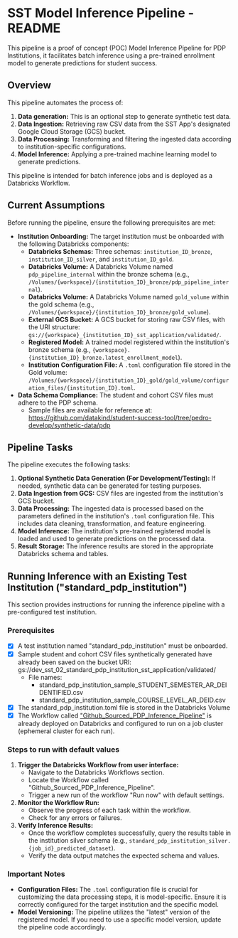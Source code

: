 # SST Model Inference Pipeline - README

This pipeline is a proof of concept (POC) Model Inference Pipeline for PDP Institutions, it facilitates batch inference using a pre-trained enrollment model to generate predictions for student success.

## Overview

This pipeline automates the process of:

1. **Data generation:** This is an optional step to generate synthetic test data. 
2. **Data Ingestion:** Retrieving raw CSV data from the SST App's designated Google Cloud Storage (GCS) bucket.
3. **Data Processing:** Transforming and filtering the ingested data according to institution-specific configurations.
4. **Model Inference:** Applying a pre-trained machine learning model to generate predictions. 

This pipeline is intended for batch inference jobs and is deployed as a Databricks Workflow.

## Current Assumptions

Before running the pipeline, ensure the following prerequisites are met:

* **Institution Onboarding:** The target institution must be onboarded with the following Databricks components:
    * **Databricks Schemas:** Three schemas: `institution_ID_bronze`, `institution_ID_silver`, and `institution_ID_gold`.
    * **Databricks Volume:** A Databricks Volume named `pdp_pipeline_internal` within the bronze schema (e.g., `/Volumes/{workspace}/{institution_ID}_bronze/pdp_pipeline_internal`).
    * **Databricks Volume:** A Databricks Volume named `gold_volume` within the gold schema (e.g., `/Volumes/{workspace}/{institution_ID}_bronze/gold_volume`).
    * **External GCS Bucket:** A GCS bucket for storing raw CSV files, with the URI structure: `gs://{workspace}_{institution_ID}_sst_application/validated/`.
    * **Registered Model:** A trained model registered within the institution's bronze schema (e.g., `{workspace}.{institution_ID}_bronze.latest_enrollment_model`).
    * **Institution Configuration File:** A `.toml` configuration file stored in the Gold volume: `/Volumes/{workspace}/{institution_ID}_gold/gold_volume/configuration_files/{institution_ID}.toml`.
* **Data Schema Compliance:** The student and cohort CSV files must adhere to the PDP schema.
    * Sample files are available for reference at: https://github.com/datakind/student-success-tool/tree/pedro-develop/synthetic-data/pdp

## Pipeline Tasks

The pipeline executes the following tasks:

1.  **Optional Synthetic Data Generation (For Development/Testing):** If needed, synthetic data can be generated for testing purposes.
2.  **Data Ingestion from GCS:** CSV files are ingested from the institution's GCS bucket.
3.  **Data Processing:** The ingested data is processed based on the parameters defined in the institution's `.toml` configuration file. This includes data cleaning, transformation, and feature engineering.
4.  **Model Inference:** The institution's pre-trained registered model is loaded and used to generate predictions on the processed data.
5.  **Result Storage:** The inference results are stored in the appropriate Databricks schema and tables.

## Running Inference with an Existing Test Institution ("standard_pdp_institution")

This section provides instructions for running the inference pipeline with a pre-configured test institution.

### Prerequisites

* [x] A test institution named "standard_pdp_institution" must be onboarded.
* [x] Sample student and cohort CSV files synthetically generated have already been saved on the bucket URI: gs://dev_sst_02_standard_pdp_institution_sst_application/validated/ 
    - File names: 
        - standard_pdp_institution_sample_STUDENT_SEMESTER_AR_DEIDENTIFIED.csv
        - standard_pdp_institution_sample_COURSE_LEVEL_AR_DEID.csv
* [x] The standard_pdp_institution.toml file is stored in the Databricks Volume 
* [x] The Workflow called ["Github_Sourced_PDP_Inference_Pipeline"](./Github_Sourced_PDP_Inference_Pipeline.yaml) is already deployed on Databricks and configured to run on a job cluster (ephemeral cluster for each run).

### Steps to run with default values

1.  **Trigger the Databricks Workflow from user interface:**
    * Navigate to the Databricks Workflows section.
    * Locate the Workflow called "Github_Sourced_PDP_Inference_Pipeline".
    * Trigger a new run of the workflow "Run now" with default settings.
2.  **Monitor the Workflow Run:**
    * Observe the progress of each task within the workflow.
    * Check for any errors or failures.
3.  **Verify Inference Results:**
    * Once the workflow completes successfully, query the results table in the institution silver schema (e.g., `standard_pdp_institution_silver.{job_id}_predicted_dataset`).
    * Verify the data output matches the expected schema and values.

### Important Notes

* **Configuration Files:** The `.toml` configuration file is crucial for customizing the data processing steps, it is model-specific.  Ensure it is correctly configured for the target institution and the specific model.
* **Model Versioning:** The pipeline utilizes the "latest" version of the registered model. If you need to use a specific model version, update the pipeline code accordingly.